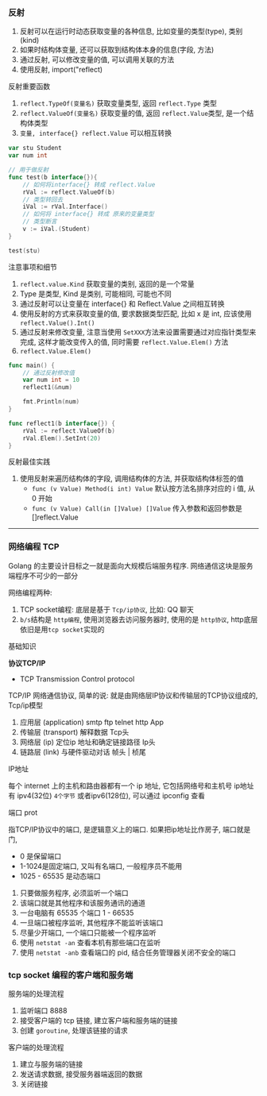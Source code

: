 ### 反射

1. 反射可以在运行时动态获取变量的各种信息, 比如变量的类型(type), 类别(kind)
2. 如果时结构体变量, 还可以获取到结构体本身的信息(字段, 方法)
3. 通过反射, 可以修改变量的值, 可以调用关联的方法
4. 使用反射, import("reflect)

反射重要函数

1. `reflect.TypeOf(变量名)` 获取变量类型, 返回 `reflect.Type` 类型
2. `reflect.ValueOf(变量名)` 获取变量的值, 返回 `reflect.Value`类型, 是一个结构体类型
3. `变量, interface{} reflect.Value` 可以相互转换


```go
var stu Student
var num int

// 用于做反射
func test(b interface{}){
	// 如何将interface{} 转成 reflect.Value
	rVal := reflect.ValueOf(b)
	// 类型转回去
	iVal := rVal.Interface()
	// 如何将 interface{} 转成 原来的变量类型
	// 类型断言
	v := iVal.(Student)
}

test(stu)
```

注意事项和细节

1. `reflect.value.Kind` 获取变量的类别, 返回的是一个常量
2. Type 是类型, Kind 是类别, 可能相同, 可能也不同
3. 通过反射可以让变量在 interface{} 和 Reflect.Value 之间相互转换
4. 使用反射的方式来获取变量的值, 要求数据类型匹配, 比如 x 是 int, 应该使用 `reflect.Value().Int()`
5. 通过反射来修改变量, 注意当使用 `SetXXX`方法来设置需要通过对应指针类型来完成, 这样才能改变传入的值, 同时需要 `reflect.Value.Elem()` 方法
6. `reflect.Value.Elem()`

```go
func main() {
	// 通过反射修改值
	var num int = 10
	reflect1(&num)

	fmt.Println(num)
}

func reflect1(b interface{}) {
	rVal := reflect.ValueOf(b)
	rVal.Elem().SetInt(20)
}

```

反射最佳实践

1. 使用反射来遍历结构体的字段, 调用结构体的方法, 并获取结构体标签的值
   - `func (v Value) Method(i int) Value` 默认按方法名排序对应的 i 值, 从 0 开始
   - `func (v Value) Call(in []Value) []Value` 传入参数和返回参数是 []reflect.Value

---

### 网络编程 TCP

Golang 的主要设计目标之一就是面向大规模后端服务程序. 网络通信这块是服务端程序不可少的一部分


网络编程两种:

1. TCP socket编程: 底层是基于 `Tcp/ip协议`, 比如: QQ 聊天
2. `b/s`结构是 `http编程`, 使用浏览器去访问服务器时, 使用的是 `http协议`, http底层依旧是用`tcp socket`实现的


基础知识

**协议TCP/IP**

- TCP Transmission Control protocol

TCP/IP 网络通信协议, 简单的说: 就是由网络层IP协议和传输层的TCP协议组成的,
Tcp/ip模型

1. 应用层 (application) smtp ftp telnet http App
2. 传输层 (transport) 解释数据 Tcp头
3. 网络层 (ip) 定位ip 地址和确定链接路径 Ip头
4. 链路层 (link) 与硬件驱动对话 帧头 | 桢尾


IP地址

每个 internet 上的主机和路由器都有一个 ip 地址, 它包括网络号和主机号
ip地址有 ipv4(32位) `4个字节` 或者ipv6(128位), 可以通过 ipconfig 查看

端口 prot 

指TCP/IP协议中的端口, 是逻辑意义上的端口. 如果把ip地址比作房子, 端口就是门,

- 0 是保留端口
- 1-1024是固定端口, 又叫有名端口, 一般程序员不能用
- 1025 - 65535 是动态端口

1. 只要做服务程序, 必须监听一个端口
2. 该端口就是其他程序和该服务通讯的通道
3. 一台电脑有 65535 个端口 1 - 66535
4. 一旦端口被程序监听, 其他程序不能监听该端口
5. 尽量少开端口, 一个端口只能被一个程序监听
6. 使用 `netstat -an` 查看本机有那些端口在监听
7. 使用 `netstat -anb` 查看端口的 pid, 结合任务管理器关闭不安全的端口



### tcp socket 编程的客户端和服务端

服务端的处理流程

1. 监听端口 8888
2. 接受客户端的 tcp 链接, 建立客户端和服务端的链接
3. 创建 `goroutine`, 处理该链接的请求

客户端的处理流程

1. 建立与服务端的链接
2. 发送请求数据, 接受服务器端返回的数据
3. 关闭链接
























